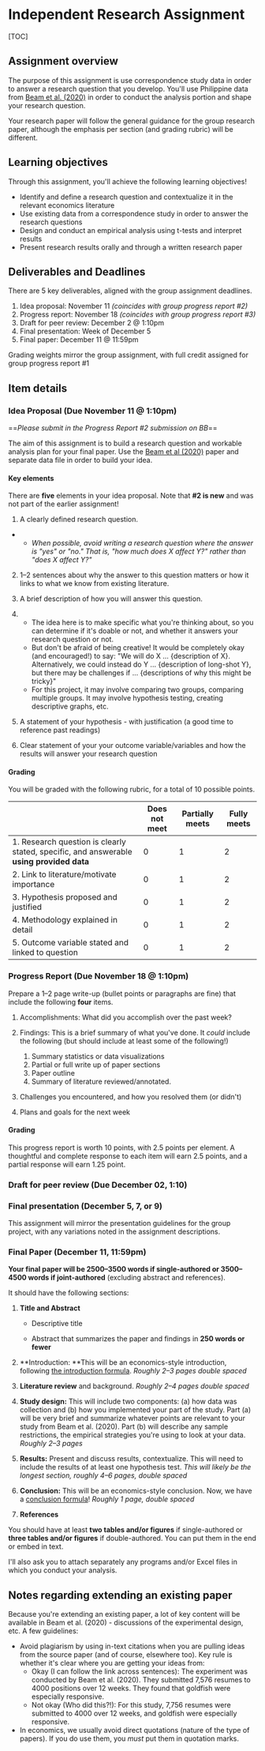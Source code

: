 # Independent Research Assignment 

[TOC]

## Assignment overview

The purpose of this assignment is use correspondence study data in order to answer a research question that you develop. You'll use Philippine data from [Beam et al. (2020)](https://drive.google.com/file/d/120TxjF41GnursNtAakGI_oe0OufBWpO9/view?usp=sharing) in order to conduct the analysis portion and shape your research question.

Your research paper will follow the general guidance for the group research paper, although the emphasis per section (and grading rubric) will be different.



## Learning objectives 

Through this assignment, you'll achieve the following learning objectives!

- Identify and define a research question and contextualize it in the relevant economics literature 
- Use existing data from a correspondence study  in order to answer the research questions
- Design and conduct an empirical analysis using t-tests and interpret results
- Present research results orally and through a written research paper 



## Deliverables and Deadlines

There are 5 key deliverables, aligned with the group assignment deadlines. 

1. Idea proposal: November 11  *(coincides with group progress report #2)*
2. Progress report: November 18 *(coincides with group progress report #3)*
3. Draft for peer review: December 2 @ 1:10pm
4. Final presentation: Week of December 5
5. Final paper: December 11 @ 11:59pm

Grading weights mirror the group assignment, with full credit assigned for group progress report #1



## Item details 

### Idea Proposal  (Due November 11 @ 1:10pm)

==*Please submit in the Progress Report #2 submission on BB*==

The aim of this assignment is to build a research question and workable analysis plan for your final paper. Use the [Beam et al (2020)](https://drive.google.com/file/d/14R9qXCckYSzQPhNg1H2MEppl3faxNDRc/view?usp=sharing) paper and separate data file in order to build your idea. 

#### Key elements

There are **five** elements in your idea proposal. Note that **#2 is new** and was not part of the earlier assignment!

1. A clearly defined research question. 

- - *When possible, avoid writing a research question where the answer is "yes" or "no." That is, "how much does X affect Y?" rather than "does X affect Y?"*

2. 1–2 sentences about why the answer to this question matters or how it links to what we know from existing literature.
3. A brief description of how you will answer this question. 

1. - The idea here is to make specific what you're thinking about, so you can determine if it's doable or not, and whether it answers your research question or not. 
   - But don't be afraid of being creative! It would be completely okay (and encouraged!) to say: "We will do X ... {description of X}. Alternatively, we could instead do Y ... {description of long-shot Y}, but there may be challenges if ... {descriptions of why this might be tricky}"
   - For this project, it may involve comparing two groups, comparing multiple groups. It may involve hypothesis testing, creating descriptive graphs, etc. 

4. A statement of your hypothesis - with justification (a good time to reference past readings)

5. Clear statement of your your outcome variable/variables and how the results will answer your research question



#### Grading 

You will be graded with the following rubric, for a total of 10 possible points.

|                                                              | **Does not meet** | **Partially meets** | **Fully meets** |
| ------------------------------------------------------------ | ----------------- | ------------------- | --------------- |
| 1. Research  question is clearly stated, specific, and answerable **using provided data** | 0                 | 1                   | 2               |
| 2. Link to literature/motivate importance                    | 0                 | 1                   | 2               |
| 3. Hypothesis proposed and justified                         | 0                 | 1                   | 2               |
| 4. Methodology  explained in detail                          | 0                 | 1                   | 2               |
| 5. Outcome variable stated and linked to question            | 0                 | 1                   | 2               |

### Progress Report (Due November 18 @ 1:10pm)

Prepare a 1–2 page write-up (bullet points or paragraphs are fine) that include the following **four** items. 

1. Accomplishments: What did you accomplish over the past week? 
2. Findings: This is a brief summary of what you've done. It *could* include the following (but should include at least some of the following!)
   1. Summary statistics or data visualizations 
   2. Partial or full write up of paper sections
   3. Paper outline
   4. Summary of literature reviewed/annotated. 

3. Challenges you encountered, and how you resolved them (or didn't)
4. Plans and goals for the next week

#### Grading

This progress report is worth 10 points, with 2.5 points per element. A thoughtful and complete response to each item will earn 2.5 points, and a partial response will earn 1.25 point. 

### Draft for peer review (Due December 02, 1:10)



### Final presentation (December 5, 7, or 9)

This assignment will mirror the presentation guidelines for the group project, with any variations noted in the assignment descriptions.



### Final Paper  (December 11, 11:59pm)

**Your final paper will be 2500–3500 words if single-authored or 3500–4500 words if joint-authored** (excluding abstract  and references). 

It should have the following sections: 

1. **Title and Abstract**

   - Descriptive title

   - Abstract that summarizes the paper and findings in **250 words or fewer**

2. **Introduction: **This will be an economics-style introduction, following [the introduction formula](https://blogs.ubc.ca/khead/research/research-advice/formula). *Roughly 2–3 pages double spaced*

3. **Literature review** and background. *Roughly 2–4 pages double spaced*

4. **Study design:** This will include two components: (a) how data was collection and (b) how you implemented your part of the study. Part (a) will be very brief and summarize whatever points are relevant to your study from Beam et al. (2020). Part (b) will describe any sample restrictions, the empirical strategies you're using to look at your data. *Roughly 2–3 pages*

5. **Results:** Present and discuss results, contextualize. This will need to include the results of at least one hypothesis test. *This will likely be the longest section, roughly 4–6 pages, double spaced*

6. **Conclusion:** This will be an economics-style conclusion. Now, we have a [conclusion formula](http://marcfbellemare.com/wordpress/12060)! *Roughly 1 page, double spaced*

7. **References**

You should have at least **two tables and/or figures** if single-authored or **three tables and/or figures** if double-authored. You can put them in the end or embed in text.

I'll also ask you to attach separately any programs and/or Excel files in which you conduct your analysis.

## Notes regarding extending an existing paper

Because you're extending an existing paper, a lot of key content will be available in Beam et al. (2020) - discussions of the experimental design, etc. A few guidelines: 

- Avoid plagiarism by using in-text citations when you are pulling ideas from the source paper (and of course, elsewhere too). Key rule is whether it's clear where you are getting your ideas from: 
  - Okay (I can follow the link across sentences): The experiment was conducted by Beam et al. (2020). They submitted 7,576 resumes to 4000 positions over 12 weeks. They found that goldfish were especially responsive. 
  - Not okay (Who did this?!): For this study, 7,756 resumes were submitted to 4000 over 12 weeks, and goldfish were especially responsive. 
- In economics, we usually avoid direct quotations (nature of the type of papers). If you do use them, you *must* put them in quotation marks.





